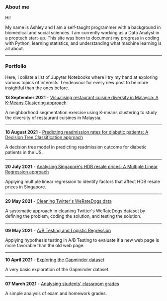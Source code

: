 
### About me

Hi! 

My name is Ashley and I am a self-taught programmer with a background in biomedical and social sciences. I am currently working as a Data Analyst in a proptech start-up. This site was born to document my progress in coding with Python, learning statistics, and understanding what machine learning is all about. 

---

### Portfolio

Here, I collate a list of Jupyter Notebooks where I try my hand at exploring various topics of interests. I endeavour for every new post to be more insightful than the ones before. 

<b>13 September 2021</b> - [Visualising restaurant cuisine diversity in Malaysia: A K-Means Clustering approach](/html/entry14.html)

A neighborhood segmentation exercise using K-means clustering to study the diversity of restaurant cuisines in Malaysia.

---

<b>18 August 2021</b> - [Predicting readmission rates for diabetic patients: A Decision Tree Classification approach](/html/entry13.html)

A decision tree model in predicting readmission outcome for diabetic patients in the US. 

---

<b>20 July 2021</b> - [Analysing Singapore's HDB resale prices: A Multiple Linear Regression approach](/html/entry12.html)

Applying multiple linear regression to identify factors that affect HDB resale prices in Singapore.

---

<b>29 May 2021</b> - [Cleaning Twitter's WeRateDogs data](/html/entry11.html)

A systematic approach in cleaning Twitter's WeRateDogs dataset by defining the problem, coding the solution, and testing the solution.

---

<b>09 May 2021</b> - [A/B Testing and Logistic Regression](/html/entry10.html)

Applying hypothesis testing in A/B Testing to evaluate if a new web page is more favorable than the old web page.

---

<b>10 April 2021</b> - [Exploring the Gapminder dataset](/html/entry9.html)

A very basic exploration of the Gapminder dataset.

---

<b>07 March 2021</b> - [Analysing students' classroom grades](/html/entry7.html)

A simple analysis of exam and homework grades. 

